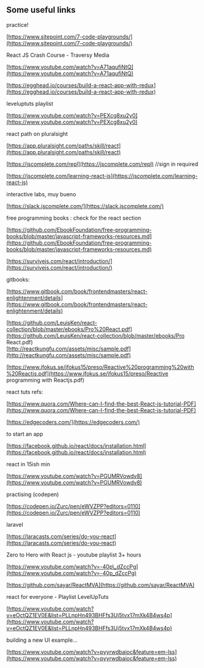 ## Some useful links

practice!

[https://www.sitepoint.com/7-code-playgrounds/](https://www.sitepoint.com/7-code-playgrounds/)



React JS Crash Course - Traversy Media

[https://www.youtube.com/watch?v=A71aqufiNtQ](https://www.youtube.com/watch?v=A71aqufiNtQ)

[https://egghead.io/courses/build-a-react-app-with-redux](https://egghead.io/courses/build-a-react-app-with-redux)

leveluptuts playlist

[https://www.youtube.com/watch?v=PEXcg8xu2y0](https://www.youtube.com/watch?v=PEXcg8xu2y0)

react path on pluralsight

[https://app.pluralsight.com/paths/skill/react](https://app.pluralsight.com/paths/skill/react)

[https://jscomplete.com/repl](https://jscomplete.com/repl)       //sign in required

[https://jscomplete.com/learning-react-js](https://jscomplete.com/learning-react-js)

interactive labs, muy bueno

[https://slack.jscomplete.com/](https://slack.jscomplete.com/)

free programming books : check for the react section

[https://github.com/EbookFoundation/free-programming-books/blob/master/javascript-frameworks-resources.md](https://github.com/EbookFoundation/free-programming-books/blob/master/javascript-frameworks-resources.md)

[https://survivejs.com/react/introduction/](https://survivejs.com/react/introduction/)

gitbooks:

[https://www.gitbook.com/book/frontendmasters/react-enlightenment/details](https://www.gitbook.com/book/frontendmasters/react-enlightenment/details)

[https://github.com/LeuisKen/react-collection/blob/master/ebooks/Pro%20React.pdf](https://github.com/LeuisKen/react-collection/blob/master/ebooks/Pro React.pdf)  
[http://reactkungfu.com/assets/misc/sample.pdf](http://reactkungfu.com/assets/misc/sample.pdf)

[https://www.jfokus.se/jfokus15/preso/Reactive%20programming%20with%20Reactjs.pdf](https://www.jfokus.se/jfokus15/preso/Reactive programming with Reactjs.pdf)

react tuts refs:

[https://www.quora.com/Where-can-I-find-the-best-React-js-tutorial-PDF](https://www.quora.com/Where-can-I-find-the-best-React-js-tutorial-PDF)

[https://edgecoders.com/](https://edgecoders.com/) 

to start an app

[https://facebook.github.io/react/docs/installation.html](https://facebook.github.io/react/docs/installation.html)

react in 15ish min

[https://www.youtube.com/watch?v=PGUMRVowdv8](https://www.youtube.com/watch?v=PGUMRVowdv8)

practising \(codepen\)

[https://codepen.io/Zurc/pen/eWVZPP?editors=0110](https://codepen.io/Zurc/pen/eWVZPP?editors=0110)

laravel

[https://laracasts.com/series/do-you-react](https://laracasts.com/series/do-you-react)

Zero to Hero with React js - youtube playlist 3+ hours

[https://www.youtube.com/watch?v=-40p\_dZccPg](https://www.youtube.com/watch?v=-40p_dZccPg)

[https://github.com/sayar/ReactMVA](https://github.com/sayar/ReactMVA)

react for everyone - Playlist LevelUpTuts

[https://www.youtube.com/watch?v=eOctQZ1EV0E&list=PLLnpHn493BHFfs3Uj5tvx17mXk4B4ws4p](https://www.youtube.com/watch?v=eOctQZ1EV0E&list=PLLnpHn493BHFfs3Uj5tvx17mXk4B4ws4p)

building a new UI example...

[https://www.youtube.com/watch?v=pyyrwdbaioc&feature=em-lss](https://www.youtube.com/watch?v=pyyrwdbaioc&feature=em-lss)

